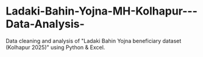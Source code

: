 # Ladaki-Bahin-Yojna-MH-Kolhapur---Data-Analysis-
Data cleaning and analysis of "Ladaki Bahin Yojna beneficiary dataset (Kolhapur 2025)" using Python &amp; Excel.
